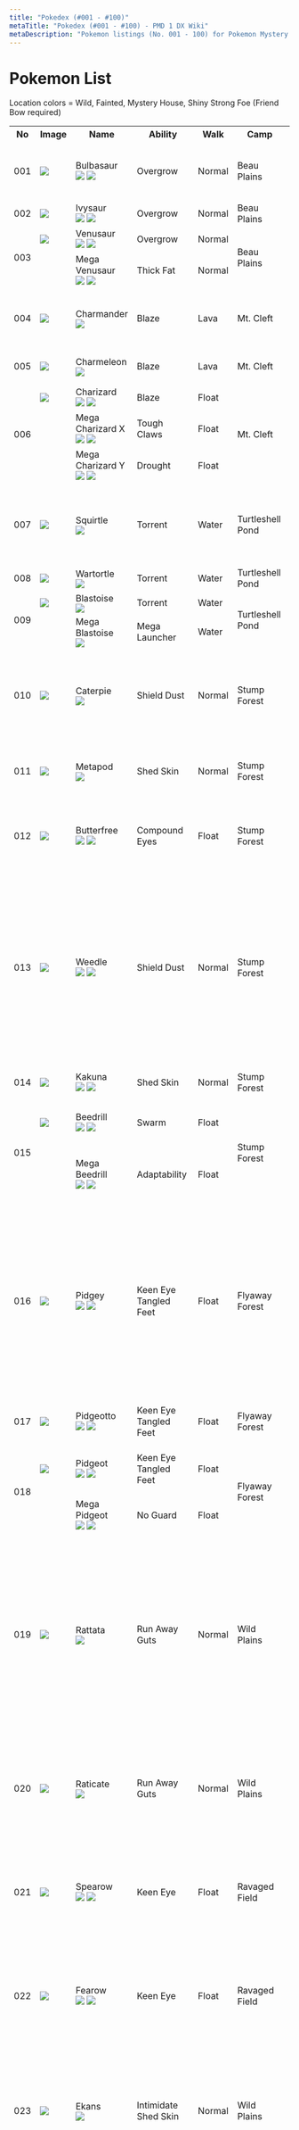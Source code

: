 ```yaml
---
title: "Pokedex (#001 - #100)"
metaTitle: "Pokedex (#001 - #100) - PMD 1 DX Wiki"
metaDescription: "Pokemon listings (No. 001 - 100) for Pokemon Mystery Dungeon: Rescue Team DX."
---
```


# Pokemon List

Location colors = Wild, <span class="redText">Fainted</span>, <span class="item">Mystery House</span>, <span class="orangeText">Shiny Strong Foe (Friend Bow required)</span>

<table class="pokemonTable">
  <tr>
    <th>No</th>
    <th>Image</th>
    <th>Name</th>
    <th>Ability</th>
    <th>Walk</th>
    <th>Camp</th>
    <th>Locations</th>
    <th>Notes</th>
  </tr>
  <tr>
    <td>001</td>
    <td><img src="../images/pokemon/001.png"/></td>
    <td>Bulbasaur<br/><img src="../images/type/grass.gif"/> <img src="../images/type/poison.gif"/></td>
    <td>Overgrow</td>
    <td>Normal</td>
    <td>Beau Plains</td>
    <td>Joyous Tower 1-5F<br/><span class="redText">Sky Tower</span><br/><span class="redText">Buried Relic</span><br/><span class="redText">Silver Trench</span></td>
    <td>Starter / Partner<br/>→ Ivysaur (16)</td>
  </tr>
  <tr>
    <td>002</td>
    <td><img src="../images/pokemon/002.png"/></td>
    <td>Ivysaur<br/><img src="../images/type/grass.gif"/> <img src="../images/type/poison.gif"/></td>
    <td>Overgrow</td>
    <td>Normal</td>
    <td>Beau Plains</td>
    <td>-</td>
    <td>→ Venusaur (32)</td>
  </tr>
  <tr>
    <td rowspan="2">003</td>
    <td><img src="../images/pokemon/003.png"/></td>
    <td>Venusaur<br/><img src="../images/type/grass.gif"/> <img src="../images/type/poison.gif"/></td>
    <td>Overgrow</td>
    <td>Normal</td>
    <td rowspan="2">Beau Plains</td>
    <td rowspan="2">-</td>
    <td rowspan="2">-</td>
  </tr>
  <tr>
    <td></td>
    <td>Mega Venusaur<br/><img src="../images/type/grass.gif"/> <img src="../images/type/poison.gif"/></td>
    <td>Thick Fat</td>
    <td>Normal</td>
  </tr>
  <tr>
    <td>004</td>
    <td><img src="../images/pokemon/004.png"/></td>
    <td>Charmander<br/><img src="../images/type/fire.gif"/></td>
    <td>Blaze</td>
    <td>Lava</td>
    <td>Mt. Cleft</td>
    <td>Fiery Field 5-9F<br/><span class="redText">Sky Tower</span><br/><span class="redText">Buried Relic</span><br/><span class="redText">Silver Trench</span></td>
    <td>Starter / Partner<br/>→ Charmeleon (16)</td>
  </tr>
  <tr>
    <td>005</td>
    <td><img src="../images/pokemon/005.png"/></td>
    <td>Charmeleon<br/><img src="../images/type/fire.gif"/></td>
    <td>Blaze</td>
    <td>Lava</td>
    <td>Mt. Cleft</td>
    <td>Fiery Field 20-29F</td>
    <td>→ Charmeleon (36)</td>
  </tr>
  <tr>
    <td rowspan="3">006</td>
    <td><img src="../images/pokemon/006.png"/></td>
    <td>Charizard<br/><img src="../images/type/fire.gif"/> <img src="../images/type/flying.gif"/></td>
    <td>Blaze</td>
    <td>Float</td>
    <td rowspan="3">Mt. Cleft</td>
    <td rowspan="3">Mt. Faraway 50-59F</td>
    <td>-</td>
  </tr>
  <tr>
    <td></td>
    <td>Mega Charizard X<br/><img src="../images/type/fire.gif"/> <img src="../images/type/dragon.gif"/></td>
    <td>Tough Claws</td>
    <td>Float</td>
    <td rowspan="2">Mega is random.</td>
  </tr>
  <tr>
    <td></td>
    <td>Mega Charizard Y<br/><img src="../images/type/fire.gif"/> <img src="../images/type/flying.gif"/></td>
    <td>Drought</td>
    <td>Float</td>
  </tr>
  <tr>
    <td>007</td>
    <td><img src="../images/pokemon/007.png"/></td>
    <td>Squirtle<br/><img src="../images/type/water.gif"/></td>
    <td>Torrent</td>
    <td>Water</td>
    <td>Turtleshell Pond</td>
    <td>Waterfall Pond 8-12F<br/>Murky Cave 8-12F<br/><span class="redText">Sky Tower</span><br/><span class="redText">Buried Relic</span><br/><span class="redText">Silver Trench</span></td>
    <td>Starter / Partner<br/>→ Wartortle (16)</td>
  </tr>
  <tr>
    <td>008</td>
    <td><img src="../images/pokemon/008.png"/></td>
    <td>Wartortle<br/><img src="../images/type/water.gif"/></td>
    <td>Torrent</td>
    <td>Water</td>
    <td>Turtleshell Pond</td>
    <td>Northwind Field 21-29F</td>
    <td>→ Blastoise (36)</td>
  </tr>
  <tr>
    <td rowspan="2">009</td>
    <td><img src="../images/pokemon/009.png"/></td>
    <td>Blastoise<br/><img src="../images/type/water.gif"/></td>
    <td>Torrent</td>
    <td>Water</td>
    <td rowspan="2">Turtleshell Pond</td>
    <td rowspan="2">Mt. Faraway 50-59F</td>
    <td rowspan="2">-</td>
  </tr>
  <tr>
    <td></td>
    <td>Mega Blastoise<br/><img src="../images/type/water.gif"/></td>
    <td>Mega Launcher</td>
    <td>Water</td>
  </tr>
  <tr>
    <td>010</td>
    <td><img src="../images/pokemon/010.png"/></td>
    <td>Caterpie<br/><img src="../images/type/bug.gif"/></td>
    <td>Shield Dust</td>
    <td>Normal</td>
    <td>Stump Forest</td>
    <td>Purity Forest 2-4F<br/><span class="redText">Waterfall Pond</span><br/><span class="redText">Wyvern Hill</span><br/><span class="redText">Howling Forest</span><br/><span class="redText">Buried Relic</span></td>
    <td>→ Metapod (7)</td>
  </tr>
  <tr>
    <td>011</td>
    <td><img src="../images/pokemon/011.png"/></td>
    <td>Metapod<br/><img src="../images/type/bug.gif"/></td>
    <td>Shed Skin</td>
    <td>Normal</td>
    <td>Stump Forest</td>
    <td>Joyous Tower 4-8F<br/><span class="redText">Northwind Field</span><br/><span class="redText">Murky Cave</span></td>
    <td>→ Butterfree (10)</td>
  </tr>
  <tr>
    <td>012</td>
    <td><img src="../images/pokemon/012.png"/></td>
    <td>Butterfree<br/><img src="../images/type/bug.gif"/> <img src="../images/type/flying.gif"/></td>
    <td>Compound Eyes</td>
    <td>Float</td>
    <td>Stump Forest</td>
    <td><span class="orangeText">★Howling Forest 6-15F</span><br/>Pitfall Valley 4-9F<br/><span class="redText">Remains Island</span></td>
    <td>-</td>
  </tr>
  <tr>
    <td>013</td>
    <td><img src="../images/pokemon/013.png"/></td>
    <td>Weedle<br/><img src="../images/type/bug.gif"/> <img src="../images/type/poison.gif"/></td>
    <td>Shield Dust</td>
    <td>Normal</td>
    <td>Stump Forest</td>
    <td>Oddity Cave 1-2F<br/>Silent Chasm 1-6F<br/>Remains Island 1-2F<br/>Joyous Tower 28-34F<br/>Purity Forest 9-12F<br/>Marvelous Sea 1-2F<br/>Fantasy Strait 1-2F<br/><span class="redText">Mt. Faraway</span><br/><span class="redText">Silver Trench</span></td>
    <td>→ Kakuna (7)</td>
  </tr>
  <tr>
    <td>014</td>
    <td><img src="../images/pokemon/014.png"/></td>
    <td>Kakuna<br/><img src="../images/type/bug.gif"/> <img src="../images/type/poison.gif"/></td>
    <td>Shed Skin</td>
    <td>Normal</td>
    <td>Stump Forest</td>
    <td>Joyous Tower 9-13F<br/><span class="redText">Far-Off Sea</span></td>
    <td>→ Beedrill (10)</td>
  </tr>
  <tr>
    <td rowspan="2">015</td>
    <td><img src="../images/pokemon/015.png"/></td>
    <td>Beedrill<br/><img src="../images/type/bug.gif"/> <img src="../images/type/poison.gif"/></td>
    <td>Swarm</td>
    <td>Float</td>
    <td rowspan="2">Stump Forest</td>
    <td rowspan="2">Silent Chasm 8-9F<br/>Joyous Tower 31-35F<br/>Purity Forest 31-35F<br/><span class="redText">Tiny Woods</span><br/><span class="item">Silver Trench</span></td>
    <td rowspan="2">-</td>
  </tr>
  <tr>
    <td></td>
    <td>Mega Beedrill<br/><img src="../images/type/bug.gif"/> <img src="../images/type/poison.gif"/></td>
    <td>Adaptability</td>
    <td>Float</td>
  </tr>
  <tr>
    <td>016</td>
    <td><img src="../images/pokemon/016.png"/></td>
    <td>Pidgey<br/><img src="../images/type/normal.gif"/> <img src="../images/type/flying.gif"/></td>
    <td>Keen Eye<br/>Tangled Feet</td>
    <td>Float</td>
    <td>Flyaway Forest</td>
    <td>Tiny Woods 1-3F<br/>Oddity Cave 1-2F<br/>Remains Island 1-2F<br/>Pitfall Valley 1-6F<br/>Purity Forest 1-3F<br/>Marvelous Sea 1-2F<br/>Fantasy Strait 1-2F<br/><span class="redText">Remains Island</span><br/><span class="redText">Silver Trench</span></td>
    <td>→ Pidgeotto (18)</td>
  </tr>
  <tr>
    <td>017</td>
    <td><img src="../images/pokemon/017.png"/></td>
    <td>Pidgeotto<br/><img src="../images/type/normal.gif"/> <img src="../images/type/flying.gif"/></td>
    <td>Keen Eye<br/>Tangled Feet</td>
    <td>Float</td>
    <td>Flyaway Forest</td>
    <td>Mt. Thunder 6-12F<br/><span class="redText">Far-Off Sea</span><br/><span class="redText">Murky Cave</span></td>
    <td>→ Pidgeot (36)</td>
  </tr>
  <tr>
    <td rowspan="2">018</td>
    <td><img src="../images/pokemon/018.png"/></td>
    <td>Pidgeot<br/><img src="../images/type/normal.gif"/> <img src="../images/type/flying.gif"/></td>
    <td>Keen Eye<br/>Tangled Feet</td>
    <td>Float</td>
    <td rowspan="2">Flyaway Forest</td>
    <td rowspan="2">Mt. Blaze 4-9F<br/>Northern Range 1-7F<br/>Joyous Tower 59-61F<br/><span class="item">Sky Tower</span></td>
    <td rowspan="2">-</td>
  </tr>
  <tr>
    <td></td>
    <td>Mega Pidgeot<br/><img src="../images/type/normal.gif"/> <img src="../images/type/flying.gif"/></td>
    <td>No Guard</td>
    <td>Float</td>
  </tr>
  <tr>
    <td>019</td>
    <td><img src="../images/pokemon/019.png"/></td>
    <td>Rattata<br/><img src="../images/type/normal.gif"/></td>
    <td>Run Away<br/>Guts</td>
    <td>Normal</td>
    <td>Wild Plains</td>
    <td>Thunderwave Cave 1-5F<br/>Oddity Cave 1-2F<br/>Remains Island 1-2F<br/>Buried Relic 4-6F<br/>Purity Forest 5-7F<br/>Wish Cave 5-7F<br/>Marvelous Sea 1-2F<br/>Fantasy Strait 1-2F<br/><span class="redText">Tiny Woods</span></td>
    <td>→ Raticate (20)</td>
  </tr>
  <tr>
    <td>020</td>
    <td><img src="../images/pokemon/020.png"/></td>
    <td>Raticate<br/><img src="../images/type/normal.gif"/></td>
    <td>Run Away<br/>Guts</td>
    <td>Normal</td>
    <td>Wild Plains</td>
    <td>Magma Cavern 1-3F<br/>Buried Relic 50-51 / 74-81F<br/>Pitfall Valley 4-9F<br/><span class="redText">Uproar Forest</span><br/><span class="redText">Pitfall Valley</span><br/><span class="redText">Fantasy Strait</span></td>
    <td>-</td>
  </tr>
  <tr>
    <td>021</td>
    <td><img src="../images/pokemon/021.png"/></td>
    <td>Spearow<br/><img src="../images/type/normal.gif"/> <img src="../images/type/flying.gif"/></td>
    <td>Keen Eye</td>
    <td>Float</td>
    <td>Ravaged Field</td>
    <td>Mt. Steel 2-8F<br/>Pitfall Valley 4-9F<br/>Purity Forest 9-10F<br/><span class="redText">Desert Region</span></td>
    <td>→ Fearow (20)</td>
  </tr>
  <tr>
    <td>022</td>
    <td><img src="../images/pokemon/022.png"/></td>
    <td>Fearow<br/><img src="../images/type/normal.gif"/> <img src="../images/type/flying.gif"/></td>
    <td>Keen Eye</td>
    <td>Float</td>
    <td>Ravaged Field</td>
    <td>Mt. Blaze 12-14F<br/>Northern Range 8-15F<br/>Joyous Tower 51-54F<br/>Purity Forest 51-54F<br/><span class="item">Sky Tower</span></td>
    <td>-</td>
  </tr>
  <tr>
    <td>023</td>
    <td><img src="../images/pokemon/023.png"/></td>
    <td>Ekans<br/><img src="../images/type/poison.gif"/></td>
    <td>Intimidate<br/>Shed Skin</td>
    <td>Normal</td>
    <td>Wild Plains</td>
    <td>Wish Cave 4-7 / 97-98F<br/><span class="redText">Darknight Relic</span><br/><span class="redText">Stormy Sea</span><br/><span class="redText">Fiery Field</span><br/><span class="redText">Western Cave</span><br/><span class="redText">Silver Trench</span></td>
    <td>→ Arbok (22)</td>
  </tr>
  <tr>
    <td>024</td>
    <td><img src="../images/pokemon/024.png"/></td>
    <td>Arbok<br/><img src="../images/type/poison.gif"/></td>
    <td>Intimidate<br/>Shed Skin</td>
    <td>Normal</td>
    <td>Wild Plains</td>
    <td>Magma Cavern 8-13F<br/>Buried Relic 50-51 / 82-88F<br/>Joyous Tower 61-64F<br/>Purity Forest 59-63F<br/>Wish Cave 60-64F<br/><span class="redText">Stormy Sea</span></td>
    <td>-</td>
  </tr>
  <tr>
    <td>025</td>
    <td><img src="../images/pokemon/025.png"/></td>
    <td>Pikachu<br/><img src="../images/type/electric.gif"/></td>
    <td>Static</td>
    <td>Normal</td>
    <td>Vibrant Forest</td>
    <td>Lightning Field 5-10F</td>
    <td class="evolution">Starter / Partner<br/>→ Raichu (<img src="../images/items/evolution_crystal.png"/> x 4)</td>
  </tr>
  <tr>
    <td>026</td>
    <td><img src="../images/pokemon/026.png"/></td>
    <td>Raichu<br/><img src="../images/type/electric.gif"/></td>
    <td>Static</td>
    <td>Normal</td>
    <td>Vibrant Forest</td>
    <td>Lightning Field 23-29F<br/><span class="item">Lightning Field</span></td>
    <td>-</td>
  </tr>
  <tr>
    <td>027</td>
    <td><img src="../images/pokemon/027.png"/></td>
    <td>Sandshrew<br/><img src="../images/type/ground.gif"/></td>
    <td>Sand Veil</td>
    <td>Normal</td>
    <td>Withering Desert</td>
    <td>Magma Cavern 1-6F<br/>Desert Region 1-6F<br/>Buried Relic 50-51 / 75-80F<br/>Joyous Tower 74-78F<br/><span class="redText">Tiny Woods</span></td>
    <td>→ Sandslash (22)</td>
  </tr>
  <tr>
    <td>028</td>
    <td><img src="../images/pokemon/028.png"/></td>
    <td>Sandslash<br/><img src="../images/type/ground.gif"/></td>
    <td>Sand Veil</td>
    <td>Normal</td>
    <td>Withering Desert</td>
    <td>Magma Cavern 20-23F<br/>Desert Region 15-19F<br/>Joyous Tower 79-87F<br/><span class="redText">Mt. Faraway</span></td>
    <td>-</td>
  </tr>
  <tr>
    <td>029</td>
    <td><img src="../images/pokemon/029.png"/></td>
    <td>Nidoran♀<br/><img src="../images/type/poison.gif"/></td>
    <td>Poison Point<br/>Rivalry</td>
    <td>Normal</td>
    <td>Safari</td>
    <td>Thunderwave Cave 1-5F<br/>Oddity Cave 1-2F<br/>Remains Island 1-2F<br/>Purity Forest 6-8F<br/>Marvelous Sea 1-2F<br/>Fantasy Strait 1-2F<br/><span class="redText">Grand Sea</span></td>
    <td>→ Nidorina (16)</td>
  </tr>
  <tr>
    <td>030</td>
    <td><img src="../images/pokemon/030.png"/></td>
    <td>Nidorina<br/><img src="../images/type/poison.gif"/></td>
    <td>Poison Point<br/>Rivalry</td>
    <td>Normal</td>
    <td>Safari</td>
    <td>Lapis Cave 1-8F<br/>Purity Forest 47-50F<br/>Wish Cave 47-50F<br/><span class="redText">Great Canyon</span></td>
    <td class="evolution">→ Nidoqueen (<img src="../images/items/evolution_crystal.png"/> x 4)</td>
  </tr>
  <tr>
    <td>031</td>
    <td><img src="../images/pokemon/031.png"/></td>
    <td>Nidoqueen<br/><img src="../images/type/poison.gif"/> <img src="../images/type/ground.gif"/></td>
    <td>Poison Point<br/>Rivalry</td>
    <td>Normal</td>
    <td>Safari</td>
    <td>Magma Cavern 2-5F<br/>Desert Region 7-14F<br/>Purity Forest 74-76F<br/>Wish Cave 74-76F<br/><span class="item">Silver Trench</span></td>
    <td>-</td>
  </tr>
  <tr>
    <td>032</td>
    <td><img src="../images/pokemon/032.png"/></td>
    <td>Nidoran♂<br/><img src="../images/type/poison.gif"/></td>
    <td>Poison Point<br/>Rivalry</td>
    <td>Normal</td>
    <td>Safari</td>
    <td>Oddity Cave 1-2F<br/>Mt. Thunder 1-5F<br/>Remains Island 1-2F<br/>Purity Forest 31-35F<br/>Wish Cave 33-37F<br/>Marvelous Sea 1-2F<br/>Fantasy Strait 1-2F<br/><span class="redText">Waterfall Pond</span></td>
    <td>→ Nidorino (16)</td>
  </tr>
  <tr>
    <td>033</td>
    <td><img src="../images/pokemon/033.png"/></td>
    <td>Nidorino<br/><img src="../images/type/poison.gif"/></td>
    <td>Poison Point<br/>Rivalry</td>
    <td>Normal</td>
    <td>Safari</td>
    <td>Lapis Cave 4-8F<br/>Purity Forest 47-50F<br/>Wish Cave 47-50F<br/><span class="redText">Great Canyon</span></td>
    <td class="evolution">→ Nidoking (<img src="../images/items/evolution_crystal.png"/> x 4)</td>
  </tr>
  <tr>
    <td>034</td>
    <td><img src="../images/pokemon/034.png"/></td>
    <td>Nidoking<br/><img src="../images/type/poison.gif"/> <img src="../images/type/ground.gif"/></td>
    <td>Poison Point<br/>Rivalry</td>
    <td>Normal</td>
    <td>Safari</td>
    <td>Magma Cavern 2-5F<br/>Southern Cave 9-19F<br/>Purity Forest 77-79F<br/>Wish Cave 77-79F<br/><span class="item">Silver Trench</span></td>
    <td>-</td>
  </tr>
  <tr>
    <td>035</td>
    <td><img src="../images/pokemon/035.png"/></td>
    <td>Clefairy<br/><img src="../images/type/fairy.gif"/></td>
    <td>Cute Charm<br/>Magic Guard</td>
    <td>Normal</td>
    <td>Mt. Moonview</td>
    <td>Oddity Cave 1-2F<br/>Remains Island 1-2F<br/>Joyous Tower 9-14F<br/>Purity Forest 5-7F<br/>Marvelous Sea 1-2F<br/>Fantasy Strait 1-2F<br/><span class="redText">Stormy Sea</span></td>
    <td class="evolution">→ Clefable (<img src="../images/items/evolution_crystal.png"/> x 4)</td>
  </tr>
  <tr>
    <td>036</td>
    <td><img src="../images/pokemon/036.png"/></td>
    <td>Clefable<br/><img src="../images/type/fairy.gif"/></td>
    <td>Cute Charm<br/>Magic Guard</td>
    <td>Normal</td>
    <td>Mt. Moonview</td>
    <td>Joyous Tower 22-29F<br/><span class="item">Stormy Sea</span><br/><span class="item">Buried Relic</span><br/><span class="item">Solar Cave</span><br/><span class="item">Western Cave</span></td>
    <td>-</td>
  </tr>
  <tr>
    <td>037</td>
    <td><img src="../images/pokemon/037.png"/></td>
    <td>Vulpix<br/><img src="../images/type/fire.gif"/></td>
    <td>Flash Fire</td>
    <td>Lava</td>
    <td>Darkness Ridge</td>
    <td>Fiery Field 1-5F<br/><span class="redText">Stormy Sea</span><br/><span class="redText">Fiery Field</span><br/><span class="redText">Mt. Faraway</span><br/><span class="redText">Pitfall Valley</span></td>
    <td class="evolution">→ Ninetales (<img src="../images/items/evolution_crystal.png"/> x 2)</td>
  </tr>
  <tr>
    <td>038</td>
    <td><img src="../images/pokemon/038.png"/></td>
    <td>Ninetales<br/><img src="../images/type/fire.gif"/></td>
    <td>Flash Fire</td>
    <td>Lava</td>
    <td>Darkness Ridge</td>
    <td>Mt. Faraway 40-49F<br/><span class="orangeText">★Northern Range 5-24F</span><br/><span class="item">Stormy Sea</span><br/><span class="item">Buried Relic</span><br/><span class="item">Solar Cave</span><br/><span class="item">Fiery Field</span></td>
    <td>-</td>
  </tr>
  <tr>
    <td>039</td>
    <td><img src="../images/pokemon/039.png"/></td>
    <td>Jigglypuff<br/><img src="../images/type/normal.gif"/> <img src="../images/type/fairy.gif"/></td>
    <td>Cute Charm<br/>Competitive</td>
    <td>Normal</td>
    <td>Sky-Blue Plains</td>
    <td>Joyous Tower 1-3F<br/>Purity Forest 2-4F<br/>Wish Cave 1-4F<br/><span class="redText">Remains Island</span></td>
    <td class="evolution">→ Wigglytuff (<img src="../images/items/evolution_crystal.png"/> x 4)</td>
  </tr>
  <tr>
    <td>040</td>
    <td><img src="../images/pokemon/040.png"/></td>
    <td>Wigglytuff<br/><img src="../images/type/normal.gif"/> <img src="../images/type/fairy.gif"/></td>
    <td>Cute Charm<br/>Competitive</td>
    <td>Normal</td>
    <td>Sky-Blue Plains</td>
    <td>Joyous Tower 50-56F<br/><span class="item">Stormy Sea</span><br/><span class="item">Buried Relic</span><br/><span class="item">Solar Cave</span><br/><span class="item">Western Cave</span></td>
    <td>-</td>
  </tr>
  <tr>
    <td>041</td>
    <td><img src="../images/pokemon/041.png"/></td>
    <td>Zubat<br/><img src="../images/type/poison.gif"/> <img src="../images/type/flying.gif"/></td>
    <td>Inner Focus</td>
    <td>Float</td>
    <td>Echo Cave</td>
    <td>Oddity Cave 1-2F<br/>Lapis Cave 1-3F<br/>Remains Island 1-2F<br/>Buried Relic 46-50F<br/>Marvelous Sea 1-2F<br/>Fantasy Strait 1-2F<br/><span class="redText">Mt. Thunder</span><br/><span class="redText">Rock Path</span><br/><span class="redText">Mt. Faraway</span></td>
    <td>→ Golbat (22)</td>
  </tr>
  <tr>
    <td>042</td>
    <td><img src="../images/pokemon/042.png"/></td>
    <td>Golbat<br/><img src="../images/type/poison.gif"/> <img src="../images/type/flying.gif"/></td>
    <td>Inner Focus</td>
    <td>Float</td>
    <td>Echo Cave</td>
    <td>Lapis Cave 9-14F<br/>Buried Relic 50-51 / 70-76F<br/>Purity Forest 47-50F<br/>Wish Cave 46-50F<br/><span class="redText">Far-Off Sea</span></td>
    <td class="evolution">→ Crobat (<img src="../images/items/evolution_crystal.png"/> x 4)</td>
  </tr>
  <tr>
    <td>043</td>
    <td><img src="../images/pokemon/043.png"/></td>
    <td>Oddish<br/><img src="../images/type/grass.gif"/> <img src="../images/type/poison.gif"/></td>
    <td>Chlorophyll</td>
    <td>Normal</td>
    <td>Jungle</td>
    <td>Oddity Cave 3-4F<br/>Sinister Woods 1-4F<br/>Remains Island 3-4F<br/>Wyvern Hill 13-20F<br/>Purity Forest 18-25F<br/>Marvelous Sea 3-4F<br/>Fantasy Strait 3-4F<br/><span class="redText">Southern Cavern</span></td>
    <td>→ Gloom (21)</td>
  </tr>
  <tr>
    <td>044</td>
    <td><img src="../images/pokemon/044.png"/></td>
    <td>Gloom<br/><img src="../images/type/grass.gif"/> <img src="../images/type/poison.gif"/></td>
    <td>Chlorophyll</td>
    <td>Normal</td>
    <td>Jungle</td>
    <td>Silent Chasm 1-9F<br/>Purity Forest 35-48F<br/><span class="item">Darknight Relic</span><br/><span class="item">Pitfall Valley</span></td>
    <td class="evolution">→ Vileplume (<img src="../images/items/evolution_crystal.png"/> x 4)<br/>→ Bellossom (<img src="../images/items/evolution_crystal.png"/> x 4)</td>
  </tr>
  <tr>
    <td>045</td>
    <td><img src="../images/pokemon/045.png"/></td>
    <td>Vileplume<br/><img src="../images/type/grass.gif"/> <img src="../images/type/poison.gif"/></td>
    <td>Chlorophyll</td>
    <td>Normal</td>
    <td>Jungle</td>
    <td>Great Canyon 1-3F<br/>Purity Forest 65-79F<br/><span class="redText">Wyvern Hill</span><br/><span class="redText">Buried Relic</span><br/><span class="redText">Northern Range</span><br/><span class="redText">Murky Cave</span></td>
    <td>-</td>
  </tr>
  <tr>
    <td>046</td>
    <td><img src="../images/pokemon/046.png"/></td>
    <td>Paras<br/><img src="../images/type/bug.gif"/> <img src="../images/type/grass.gif"/></td>
    <td>Effect Spore<br/>Dry Skin</td>
    <td>Normal</td>
    <td>Mushroom Forest</td>
    <td>Oddity Cave 3-4F<br/>Silent Chasm 6-9F<br/>Remains Island 3-4F<br/>Marvelous Sea 3-4F<br/>Fantasy Strait 3-4F<br/><span class="redText">Sinister Woods</span><br/><span class="item">Darknight Relic</span><br/><span class="item">Pitfall Valley</span></td>
    <td>→ Parasect (24)</td>
  </tr>
  <tr>
    <td>047</td>
    <td><img src="../images/pokemon/047.png"/></td>
    <td>Parasect<br/><img src="../images/type/bug.gif"/> <img src="../images/type/grass.gif"/></td>
    <td>Effect Spore<br/>Dry Skin</td>
    <td>Normal</td>
    <td>Mushroom Forest</td>
    <td>Purity Forest 80-99F<br/><span class="redText">Waterfall Pond</span><br/><span class="redText">Grand Sea</span><br/><span class="redText">Far-Off Sea</span><br/><span class="item">Waterfall Pond</span></td>
    <td>-</td>
  </tr>
  <tr>
    <td>048</td>
    <td><img src="../images/pokemon/048.png"/></td>
    <td>Venonat<br/><img src="../images/type/bug.gif"/> <img src="../images/type/poison.gif"/></td>
    <td>Compound Eyes<br/>Tinted Lens</td>
    <td>Normal</td>
    <td>Secretive Forest</td>
    <td>Uproar Forest 1-3F<br/><span class="redText">Mt. Freeze</span><br/><span class="redText">Mt. Faraway</span><br/><span class="redText">Silver Trench</span></td>
    <td>→ Venomoth (31)</td>
  </tr>
  <tr>
    <td>049</td>
    <td><img src="../images/pokemon/049.png"/></td>
    <td>Venomoth<br/><img src="../images/type/bug.gif"/> <img src="../images/type/poison.gif"/></td>
    <td>Compound Eyes<br/>Tinted Lens</td>
    <td>Float</td>
    <td>Secretive Forest</td>
    <td>Sky Tower 21-27F<br/>Purity Forest 86-98F<br/><span class="redText">Wyvern Hill</span><br/><span class="redText">Far-Off Sea</span><br/><span class="redText">Buried Relic</span></td>
    <td>-</td>
  </tr>
  <tr>
    <td>050</td>
    <td><img src="../images/pokemon/050.png"/></td>
    <td>Diglett<br/><img src="../images/type/ground.gif"/></td>
    <td>Sand Veil<br/>Arena Trap</td>
    <td>Normal</td>
    <td>Boulder Cave</td>
    <td>Southern Cavern 1-7F<br/>Joyous Tower 4-6F<br/><span class="redText">Desert Region</span></td>
    <td>→ Dugtrio (26)</td>
  </tr>
  <tr>
    <td>051</td>
    <td><img src="../images/pokemon/051.png"/></td>
    <td>Dugtrio<br/><img src="../images/type/ground.gif"/></td>
    <td>Sand Veil<br/>Arena Trap</td>
    <td>Normal</td>
    <td>Boulder Cave</td>
    <td>Southern Cavern 20-31F<br/>Joyous Tower 23-28F<br/>Purity Forest 23-25F<br/>Wish Cave 23-28F<br/><span class="redText">Mt. Faraway</span></td>
    <td>-</td>
  </tr>
  <tr>
    <td>052</td>
    <td><img src="../images/pokemon/052.png"/></td>
    <td>Meowth<br/><img src="../images/type/normal.gif"/></td>
    <td>Pickup<br/>Technician</td>
    <td>Normal</td>
    <td>Vibrant Forest</td>
    <td>Wish Cave 20-22 / 97-98F<br/><span class="redText">Desert Region</span><br/><span class="redText">Buried Relic</span><br/><span class="redText">Silver Trench</span></td>
    <td>Starter / Partner<br/>→ Persian (28)</td>
  </tr>
  <tr>
    <td>053</td>
    <td><img src="../images/pokemon/053.png"/></td>
    <td>Persian<br/><img src="../images/type/normal.gif"/></td>
    <td>Limber<br/>Technician</td>
    <td>Normal</td>
    <td>Vibrant Forest</td>
    <td>Joyous Tower 76-79 / 97-98F<br/><span class="redText">Sky Tower</span></td>
    <td>-</td>
  </tr>
  <tr>
    <td>054</td>
    <td><img src="../images/pokemon/054.png"/></td>
    <td>Psyduck<br/><img src="../images/type/water.gif"/></td>
    <td>Damp<br/>Cloud Nine</td>
    <td>Water</td>
    <td>Turtleshell Pond</td>
    <td>Joyous Tower 6-11F<br/><span class="redText">Grand Sea</span><br/><span class="redText">Buried Relic</span><br/><span class="redText">Silver Trench</span></td>
    <td>Starter / Partner<br/>→ Golduck (33)</td>
  </tr>
  <tr>
    <td>055</td>
    <td><img src="../images/pokemon/055.png"/></td>
    <td>Golduck<br/><img src="../images/type/water.gif"/></td>
    <td>Damp<br/>Cloud Nine</td>
    <td>Water</td>
    <td>Turtleshell Pond</td>
    <td>Northwind Field 6-13F</td>
    <td>-</td>
  </tr>
  <tr>
    <td>056</td>
    <td><img src="../images/pokemon/056.png"/></td>
    <td>Mankey<br/><img src="../images/type/fighting.gif"/></td>
    <td>Vital Spirit<br/>Anger Point</td>
    <td>Normal</td>
    <td>Vibrant Forest</td>
    <td>Uproar Forest 3F<br/><span class="redText">Howling Forest</span><br/><span class="redText">Pitfall Valley</span><br/><span class="redText">Silver Trench</span></td>
    <td>→ Primeape (28)</td>
  </tr>
  <tr>
    <td>057</td>
    <td><img src="../images/pokemon/057.png"/></td>
    <td>Primeape<br/><img src="../images/type/fighting.gif"/></td>
    <td>Vital Spirit<br/>Anger Point</td>
    <td>Normal</td>
    <td>Vibrant Forest</td>
    <td><span class="redText">Southern Cavern</span><br/><span class="redText">Grand Sea</span><br/><span class="redText">Mt. Faraway</span></td>
    <td>-</td>
  </tr>
  <tr>
    <td>058</td>
    <td><img src="../images/pokemon/058.png"/></td>
    <td>Growlithe<br/><img src="../images/type/fire.gif"/></td>
    <td>Intimidate<br/>Flash Fire</td>
    <td>Lava</td>
    <td>Scorched Plains</td>
    <td>Mt. Thunder 6-12F<br/>Buried Relic 41-47F<br/>Mt. Faraway 1-9F<br/>Purity Forest 25-26F<br/><span class="redText">Sinister Woods</span><br/><span class="item">Howling Forest</span></td>
    <td class="evolution">→ Arcanine (<img src="../images/items/evolution_crystal.png"/> x 2)</td>
  </tr>
  <tr>
    <td>059</td>
    <td><img src="../images/pokemon/059.png"/></td>
    <td>Arcanine<br/><img src="../images/type/fire.gif"/></td>
    <td>Intimidate<br/>Flash Fire</td>
    <td>Lava</td>
    <td>Scorched Plains</td>
    <td>Mt. Blaze 12-14F<br/>Mt. Faraway 10-20F<br/>Purity Forest 50-55F<br/><span class="item">Stormy Sea</span><br/><span class="item">Buried Relic</span><br/><span class="item">Solar Cave</span><br/><span class="item">Fiery Field</span></td>
    <td>-</td>
  </tr>
  <tr>
    <td>060</td>
    <td><img src="../images/pokemon/060.png"/></td>
    <td>Poliwag<br/><img src="../images/type/water.gif"/></td>
    <td>Water Absorb<br/>Damp</td>
    <td>Water</td>
    <td>Tadpole Pond</td>
    <td>Oddity Cave 3-4F<br/>Silent Chasm 4-7F<br/>Waterfall Pond 1-5F<br/>Remains Island 3-4F<br/>Northwind Field 1-5F<br/>Purity Forest 23-27F<br/>Murky Cave 1-5F<br/>Marvelous Sea 3-4F<br/>Fantasy Strait 3-4F</td>
    <td>→ Poliwhirl (25)</td>
  </tr>
  <tr>
    <td>061</td>
    <td><img src="../images/pokemon/061.png"/></td>
    <td>Poliwhirl<br/><img src="../images/type/water.gif"/></td>
    <td>Water Absorb<br/>Damp</td>
    <td>Water</td>
    <td>Tadpole Pond</td>
    <td>Waterfall Pond 9-13F<br/>Northwind Field 14-19F<br/>Murky Cave 9-13F<br/><span class="redText">Southern Cave</span></td>
    <td class="evolution">→ Poliwrath (<img src="../images/items/evolution_crystal.png"/> x 4)<br/>→ Politoed (<img src="../images/items/evolution_crystal.png"/> x 4)</td>
  </tr>
  <tr>
    <td>062</td>
    <td><img src="../images/pokemon/062.png"/></td>
    <td>Poliwrath<br/><img src="../images/type/water.gif"/> <img src="../images/type/fighting.gif"/></td>
    <td>Water Absorb<br/>Damp</td>
    <td>Water</td>
    <td>Tadpole Pond</td>
    <td>Waterfall Pond 16-18F<br/>Northwind Field 23-28F<br/>Murky Cave 17-19F<br/><span class="item">Mt. Faraway</span></td>
    <td>-</td>
  </tr>
  <tr>
    <td>063</td>
    <td><img src="../images/pokemon/063.png"/></td>
    <td>Abra<br/><img src="../images/type/psychic.gif"/></td>
    <td>Synchronize<br/>Inner Focus</td>
    <td>Float</td>
    <td>Decrepit Lab</td>
    <td>Buried Relic 10 / 20 / 30F<br/>Solar Cave 1-8F<br/>Western Cave 1-8F<br/>Wish Cave 17-20F<br/><span class="item">Marvelous Sea</span></td>
    <td>Drops Max Ether<br/>→ Kadabra (16)</td>
  </tr>
  <tr>
    <td>064</td>
    <td><img src="../images/pokemon/064.png"/></td>
    <td>Kadabra<br/><img src="../images/type/psychic.gif"/></td>
    <td>Synchronize<br/>Inner Focus</td>
    <td>Normal</td>
    <td>Decrepit Lab</td>
    <td>Buried Relic 50-59F<br/>Solar Cave 13-19F<br/>Western Cave 13-19F<br/>Wish Cave 38-42F<br/><span class="item">Uproar Forest</span><br/><span class="item">Remains Island</span><br/><span class="item">Desert Region</span><br/><span class="item">Southern Cavern</span><br/><span class="item">Wyvern Hill</span><br/><span class="item">Marvelous Sea</span></td>
    <td class="evolution">→ Alakazam (<img src="../images/items/evolution_crystal.png"/> x 4)</td>
  </tr>
  <tr>
    <td rowspan="2">065</td>
    <td><img src="../images/pokemon/065.png"/></td>
    <td>Alakazam<br/><img src="../images/type/psychic.gif"/></td>
    <td>Synchronize<br/>Inner Focus</td>
    <td>Normal</td>
    <td rowspan="2">Decrepit Lab</td>
    <td rowspan="2">Mt. Faraway 30-39F<br/><span class="item">Silver Trench</span></td>
    <td rowspan="2">-</td>
  </tr>
  <tr>
    <td></td>
    <td>Mega Alakazam<br/><img src="../images/type/psychic.gif"/></td>
    <td>Trace</td>
    <td>Normal</td>
  </tr>
  <tr>
    <td>066</td>
    <td><img src="../images/pokemon/066.png"/></td>
    <td>Machop<br/><img src="../images/type/fighting.gif"/></td>
    <td>Guts<br/>No Guard</td>
    <td>Normal</td>
    <td>Mt. Discipline</td>
    <td>Buried Relic 4-8F<br/>Wish Cave 17-22F<br/><span class="redText">Southern Cavern</span><br/><span class="redText">Buried Relic</span><br/><span class="redText">Silver Trench</span></td>
    <td>Starter / Partner<br/>→ Machoke (28)</td>
  </tr>
  <tr>
    <td>067</td>
    <td><img src="../images/pokemon/067.png"/></td>
    <td>Machoke<br/><img src="../images/type/fighting.gif"/></td>
    <td>Guts<br/>No Guard</td>
    <td>Normal</td>
    <td>Mt. Discipline</td>
    <td>Buried Relic 40-49F<br/>Fiery Field 8-16F</td>
    <td class="evolution">→ Machamp (<img src="../images/items/evolution_crystal.png"/> x 4)</td>
  </tr>
  <tr>
    <td>068</td>
    <td><img src="../images/pokemon/068.png"/></td>
    <td>Machamp<br/><img src="../images/type/fighting.gif"/></td>
    <td>Guts<br/>No Guard</td>
    <td>Normal</td>
    <td>Mt. Discipline</td>
    <td>Buried Relic 50-51 / 80-87F<br/>Mt. Faraway 1-9F<br/><span class="item">Mt. Faraway</span></td>
    <td>-</td>
  </tr>
  <tr>
    <td>069</td>
    <td><img src="../images/pokemon/069.png"/></td>
    <td>Bellsprout<br/><img src="../images/type/grass.gif"/> <img src="../images/type/poison.gif"/></td>
    <td>Chlorophyll</td>
    <td>Normal</td>
    <td>Jungle</td>
    <td>Purity Forest 1-3F<br/><span class="redText">Far-Off Sea</span><br/><span class="redText">Stormy Sea</span><br/><span class="redText">Buried Relic</span><br/><span class="redText">Northwind Field</span><br/><span class="redText">Silver Trench</span></td>
    <td>→ Weepinbell (21)</td>
  </tr>
  <tr>
    <td>070</td>
    <td><img src="../images/pokemon/070.png"/></td>
    <td>Weepinbell<br/><img src="../images/type/grass.gif"/> <img src="../images/type/poison.gif"/></td>
    <td>Chlorophyll</td>
    <td>Normal</td>
    <td>Jungle</td>
    <td>Purity Forest 26-31F<br/><span class="redText">Grand Sea</span><br/><span class="redText">Buried Relic</span></td>
    <td class="evolution">→ Victreebel (<img src="../images/items/evolution_crystal.png"/> x 4)</td>
  </tr>
  <tr>
    <td>071</td>
    <td><img src="../images/pokemon/071.png"/></td>
    <td>Victreebel<br/><img src="../images/type/grass.gif"/> <img src="../images/type/poison.gif"/></td>
    <td>Chlorophyll</td>
    <td>Normal</td>
    <td>Jungle</td>
    <td>Joyous Tower 51-55F<br/><span class="redText">Fantasy Strait</span></td>
    <td>-</td>
  </tr>
  <tr>
    <td>072</td>
    <td><img src="../images/pokemon/072.png"/></td>
    <td>Tentacool<br/><img src="../images/type/water.gif"/> <img src="../images/type/poison.gif"/></td>
    <td>Clear Body<br/>Liquid Ooze</td>
    <td>Water</td>
    <td>Bountiful Sea</td>
    <td>Grand Sea 1-9F<br/>Stormy Sea 1-9F<br/>Silver Trench 1-9F<br/><span class="redText">Silver Trench</span></td>
    <td>→ Tentacruel (30)</td>
  </tr>
  <tr>
    <td>073</td>
    <td><img src="../images/pokemon/073.png"/></td>
    <td>Tentacruel<br/><img src="../images/type/water.gif"/> <img src="../images/type/poison.gif"/></td>
    <td>Clear Body<br/>Liquid Ooze</td>
    <td>Water</td>
    <td>Bountiful Sea</td>
    <td>Grand Sea 21-29F<br/>Stormy Sea 35-39F<br/>Silver Trench 35-44F<br/><span class="item">Grand Sea</span><br/><span class="item">Far-Off Sea</span><br/><span class="item">Fantasy Strait</span></td>
    <td>-</td>
  </tr>
  <tr>
    <td>074</td>
    <td><img src="../images/pokemon/074.png"/></td>
    <td>Geodude<br/><img src="../images/type/rock.gif"/> <img src="../images/type/ground.gif"/></td>
    <td>Rock Head<br/>Sturdy</td>
    <td>Normal</td>
    <td>Mt. Green</td>
    <td>Mt. Steel 4-8F<br/>Southern Cavern 1-6F<br/>Buried Relic 4-10F<br/>Purity Forest 12-14F<br/>Wish Cave 12-14F<br/><span class="redText">Howling Forest</span></td>
    <td>→ Graveler (25)</td>
  </tr>
  <tr>
    <td>075</td>
    <td><img src="../images/pokemon/075.png"/></td>
    <td>Graveler<br/><img src="../images/type/rock.gif"/> <img src="../images/type/ground.gif"/></td>
    <td>Rock Head<br/>Sturdy</td>
    <td>Normal</td>
    <td>Mt. Green</td>
    <td>Magma Cavern 3-8F<br/>Remains Island 3-4F<br/>Southern Cavern 25-36F<br/>Buried Relic 50-51 / 74-79F<br/>Joyous Tower 72-75F<br/>Wish Cave 72-75F<br/>Marvelous Sea 3-4F<br/>Fantasy Strait 3-4F<br/><span class="item">Magma Cavern</span><br/><span class="item">Northern Range</span></td>
    <td class="evolution">→ Golem (<img src="../images/items/evolution_crystal.png"/> x 4)</td>
  </tr>
  <tr>
    <td>076</td>
    <td><img src="../images/pokemon/076.png"/></td>
    <td>Golem<br/><img src="../images/type/rock.gif"/> <img src="../images/type/ground.gif"/></td>
    <td>Rock Head<br/>Sturdy</td>
    <td>Normal</td>
    <td>Mt. Green</td>
    <td>Magma Cavern 20-25F<br/>Southern Cavern 40-49F<br/>Buried Relic 50-51 / 91-98F<br/>Mt. Faraway 10-20F<br/>Joyous Tower 76-79F<br/>Purity Forest 76-79F<br/>Wish Cave 76-79F<br/><span class="redText">Remains Island</span><br/><span class="redText">Far-Off Sea</span></td>
    <td>-</td>
  </tr>
  <tr>
    <td>077</td>
    <td><img src="../images/pokemon/077.png"/></td>
    <td>Ponyta<br/><img src="../images/type/fire.gif"/></td>
    <td>Run Away<br/>Flash Fire</td>
    <td>Lava</td>
    <td>Scorched Plains</td>
    <td>Oddity Cave 3-4F<br/>Remains Island 3-4F<br/>Joyous Tower 83-85F<br/>Purity Forest 81-85F<br/>Marvelous Sea 3-4F<br/>Fantasy Strait 3-4F<br/><span class="redText">Mt. Freeze</span><br/><span class="redText">Solar Cave</span><br/><span class="redText">Fiery Field</span><br/><span class="redText">Mt. Faraway</span><br/><span class="redText">Pitfall Valley</span></td>
    <td>→ Rapidash (40)</td>
  </tr>
  <tr>
    <td>078</td>
    <td><img src="../images/pokemon/078.png"/></td>
    <td>Rapidash<br/><img src="../images/type/fire.gif"/></td>
    <td>Run Away<br/>Flash Fire</td>
    <td>Lava</td>
    <td>Scorched Plains</td>
    <td><span class="orangeText">★Mt. Steel 6-8F</span><br/>Mt. Blaze 12-14F<br/>Fiery Field 14-21F<br/>Joyous Tower 57-59F<br/>Purity Forest 57-59F<br/><span class="item">Fiery Field</span></td>
    <td>-</td>
  </tr>
  <tr>
    <td>079</td>
    <td><img src="../images/pokemon/079.png"/></td>
    <td>Slowpoke<br/><img src="../images/type/water.gif"/> <img src="../images/type/psychic.gif"/></td>
    <td>Oblivious<br/>Own Tempo</td>
    <td>Water</td>
    <td>Bountiful Sea</td>
    <td>Grand Sea 6-9F<br/>Far-Off Sea 6-14F<br/>Stormy Sea 6-14F<br/>Silver Trench 6-14F<br/><span class="redText">Thunderwave Cave</span><br/><span class="redText">Marvelous Sea</span></td>
    <td class="evolution">→ Slowbro (37)<br/>→ Slowking (<img src="../images/items/evolution_crystal.png"/> x 2)</td>
  </tr>
  <tr>
    <td rowspan="2">080</td>
    <td><img src="../images/pokemon/080.png"/></td>
    <td>Slowbro<br/><img src="../images/type/water.gif"/> <img src="../images/type/psychic.gif"/></td>
    <td>Oblivious<br/>Own Tempo</td>
    <td>Water</td>
    <td rowspan="2">Bountiful Sea</td>
    <td rowspan="2">Grand Sea 25-29F<br/>Far-Off Sea 30-36F<br/>Silver Trench 30-36F<br/><span class="redText">Northern Range</span><br/><span class="redText">Fantasy Strait</span></td>
    <td rowspan="2">-</td>
  </tr>
  <tr>
    <td></td>
    <td>Mega Slowbro<br/><img src="../images/type/water.gif"/> <img src="../images/type/psychic.gif"/></td>
    <td>Shell Armor</td>
    <td>Water</td>
  </tr>
  <tr>
    <td>081</td>
    <td><img src="../images/pokemon/081.png"/></td>
    <td>Megnemite<br/><img src="../images/type/electric.gif"/> <img src="../images/type/steel.gif"/></td>
    <td>Magnet Pull<br/>Sturdy</td>
    <td>Float</td>
    <td>Power Plant</td>
    <td>Lightning Field 1-7F<br/>Wish Cave 1-3F<br/><span class="redText">Southern Cavern</span><br/><span class="redText">Far-Off Sea</span></td>
    <td>Joins during story<br/>→ Magneton (30)</td>
  </tr>
  <tr>
    <td>082</td>
    <td><img src="../images/pokemon/082.png"/></td>
    <td>Magneton<br/><img src="../images/type/electric.gif"/> <img src="../images/type/steel.gif"/></td>
    <td>Magnet Pull<br/>Sturdy</td>
    <td>Float</td>
    <td>Power Plant</td>
    <td>Lightning Field 20-28F<br/><span class="redText">Southern Cavern</span><br/><span class="redText">Lightning Field</span><br/><span class="redText">Northwind Field</span></td>
    <td class="evolution">→ Magnezone (<img src="../images/items/evolution_crystal.png"/> x 4)</td>
  </tr>
  <tr>
    <td>083</td>
    <td><img src="../images/pokemon/083.png"/></td>
    <td>Farfetch'd<br/><img src="../images/type/normal.gif"/> <img src="../images/type/flying.gif"/></td>
    <td>Keen Eye<br/>Inner Focus</td>
    <td>Normal</td>
    <td>Wild Plains</td>
    <td>Silent Chasm 3-5F<br/>Pitfall Valley 1-6F<br/>Joyous Tower 23-27F<br/>Purity Forest 23-28F<br/><span class="redText">Sinister Woods</span><br/><span class="item">Sky Tower</span></td>
    <td>-</td>
  </tr>
  <tr>
    <td>084</td>
    <td><img src="../images/pokemon/084.png"/></td>
    <td>Doduo<br/><img src="../images/type/normal.gif"/> <img src="../images/type/flying.gif"/></td>
    <td>Run Away<br/>Early Bird</td>
    <td>Normal</td>
    <td>Safari</td>
    <td>Oddity Cave 3-4F<br/>Great Canyon 1-3F<br/>Remains Island 4F<br/>Pitfall Valley 7-12F<br/>Joyous Tower 35-39F<br/>Purity Forest 35-39F<br/>Marvelous Sea 4F<br/>Fantasy Strait 4F<br/><span class="redText">Mt. Steel</span><br/><span class="redText">Desert Region</span></td>
    <td>→ Dodrio (31)</td>
  </tr>
  <tr>
    <td>085</td>
    <td><img src="../images/pokemon/085.png"/></td>
    <td>Dodrio<br/><img src="../images/type/normal.gif"/> <img src="../images/type/flying.gif"/></td>
    <td>Run Away<br/>Early Bird</td>
    <td>Normal</td>
    <td>Safari</td>
    <td>Northern Range 1-7F<br/><span class="item">Sky Tower</span></td>
    <td>-</td>
  </tr>
  <tr>
    <td>086</td>
    <td><img src="../images/pokemon/086.png"/></td>
    <td>Seel<br/><img src="../images/type/water.gif"/></td>
    <td>Thick Fat<br/>Hydration</td>
    <td>Water</td>
    <td>Ice Floe Beach</td>
    <td>Oddity Cave 4F<br/>Mt. Freeze 1-5F<br/>Remains Island 4F<br/>Far-Off Sea 6-14F<br/>Stormy Sea 6-14F<br/>Silver Trench 6-14F<br/>Marvelous Sea 4F<br/>Fantasy Strait 4F<br/><span class="redText">Frosty Forest</span><br/><span class="redText">Pitfall Valley</span></td>
    <td>→ Dewgong (34)</td>
  </tr>
  <tr>
    <td>087</td>
    <td><img src="../images/pokemon/087.png"/></td>
    <td>Dewgong<br/><img src="../images/type/water.gif"/> <img src="../images/type/ice.gif"/></td>
    <td>Thick Fat<br/>Hydration</td>
    <td>Water</td>
    <td>Ice Floe Beach</td>
    <td>Far-Off Sea 55-64F<br/>Silver Trench 55-64F<br/><span class="item">Northwind Field</span></td>
    <td>-</td>
  </tr>
  <tr>
    <td>088</td>
    <td><img src="../images/pokemon/088.png"/></td>
    <td>Grimer<br/><img src="../images/type/poison.gif"/></td>
    <td>Stench<br/>Sticky Hold</td>
    <td>Normal</td>
    <td>Poison Swamp</td>
    <td>Oddity Cave 4F<br/>Magma Cavern 20-25F<br/>Remains Island 4F<br/>Far-Off Sea 20-29F<br/>Stormy Sea 20-29F<br/>Joyous Tower 80-85F<br/>Purity Forest 81-85F<br/>Wish Cave 80-85F<br/>Silver Trench 20-29F<br/>Marvelous Sea 4F<br/>Fantasy Strait 4F<br/><span class="redText">Uproar Forest</span><br/><span class="redText">Fantasy Strait</span></td>
    <td>→ Muk (38)</td>
  </tr>
  <tr>
    <td>089</td>
    <td><img src="../images/pokemon/089.png"/></td>
    <td>Muk<br/><img src="../images/type/poison.gif"/></td>
    <td>Stench<br/>Sticky Hold</td>
    <td>Normal</td>
    <td>Poison Swamp</td>
    <td>Far-Off Sea 60-69F<br/>Silver Trench 60-69F<br/><span class="redText">Buried Relic</span><br/><span class="redText">Western Cave</span><br/><span class="redText">Murky Cave</span><br/><span class="redText">Marvelous Sea</span></td>
    <td>-</td>
  </tr>
  <tr>
    <td>090</td>
    <td><img src="../images/pokemon/090.png"/></td>
    <td>Shellder<br/><img src="../images/type/water.gif"/></td>
    <td>Shell Armor<br/>Skill Link</td>
    <td>Water</td>
    <td>Bountiful Sea</td>
    <td>Remains Island 4F<br/>Far-Off Sea 1-8F<br/>Stormy Sea 1-8F<br/>Silver Trench 1-8F<br/>Marvelous Sea 4F<br/>Fantasy Strait 4F<br/><span class="redText">Fantasy Strait</span></td>
    <td class="evolution">→ Cloyster (<img src="../images/items/evolution_crystal.png"/> x 2)</td>
  </tr>
  <tr>
    <td>091</td>
    <td><img src="../images/pokemon/091.png"/></td>
    <td>Cloyster<br/><img src="../images/type/water.gif"/> <img src="../images/type/ice.gif"/></td>
    <td>Shell Armor<br/>Skill Link</td>
    <td>Water</td>
    <td>Bountiful Sea</td>
    <td>Silver Trench 80-89F<br/><span class="redText">Magma Cavern</span><br/><span class="item">Stormy Sea</span><br/><span class="item">Buried Relic</span><br/><span class="item">Solar Cave</span><br/><span class="item">Northwind Field</span></td>
    <td>-</td>
  </tr>
  <tr>
    <td>092</td>
    <td><img src="../images/pokemon/092.png"/></td>
    <td>Gastly<br/><img src="../images/type/ghost.gif"/> <img src="../images/type/poison.gif"/></td>
    <td>Levitate</td>
    <td>Mobile</td>
    <td>Darkness Ridge</td>
    <td>Oddity Cave 5-6F<br/>Remains Island 5-6F<br/>Darknight Relic 1-6F<br/>Buried Relic 11-16F<br/>Marvelous Sea 5-6F<br/>Fantasy Strait 5-6F<br/><span class="item">Darknight Relic</span><br/><span class="item">Pitfall Valley</span></td>
    <td>→ Haunter (25)</td>
  </tr>
  <tr>
    <td>093</td>
    <td><img src="../images/pokemon/093.png"/></td>
    <td>Haunter<br/><img src="../images/type/ghost.gif"/> <img src="../images/type/poison.gif"/></td>
    <td>Levitate</td>
    <td>Mobile</td>
    <td>Darkness Ridge</td>
    <td>Darknight Relic 7-10F<br/>Buried Relic 31-36F<br/><span class="item">Uproar Forest</span><br/><span class="item">Remains Island</span><br/><span class="item">Desert Region</span><br/><span class="item">Southern Cavern</span><br/><span class="item">Wyvern Hill</span><br/><span class="item">Darknight Relic</span><br/><span class="item">Pitfall Valley</span></td>
    <td class="evolution">→ Gengar (<img src="../images/items/evolution_crystal.png"/> x 4)</td>
  </tr>
  <tr>
    <td rowspan="2">094</td>
    <td><img src="../images/pokemon/094.png"/></td>
    <td>Gengar<br/><img src="../images/type/ghost.gif"/> <img src="../images/type/poison.gif"/></td>
    <td>Cursed Body</td>
    <td>Mobile</td>
    <td rowspan="2">Darkness Ridge</td>
    <td rowspan="2">Darknight Relic 12-14F</td>
    <td rowspan="2">-</td>
  </tr>
  <tr>
    <td></td>
    <td>Mega Gengar<br/><img src="../images/type/ghost.gif"/> <img src="../images/type/poison.gif"/></td>
    <td>Shadow Tag</td>
    <td>Mobile</td>
  </tr>
  <tr>
    <td>095</td>
    <td><img src="../images/pokemon/095.png"/></td>
    <td>Onix<br/><img src="../images/type/rock.gif"/> <img src="../images/type/ground.gif"/></td>
    <td>Rock Head<br/>Sturdy</td>
    <td>Normal</td>
    <td>Boulder Cave</td>
    <td>Oddity Cave 5-8F<br/>Magma Cavern 23-25F<br/>Southern Cavern 40-49F<br/><span class="item">Uproar Forest</span><br/><span class="item">Magma Cavern</span><br/><span class="item">Remains Island</span><br/><span class="item">Desert Region</span><br/><span class="item">Southern Cavern</span><br/><span class="item">Wyvern Hill</span><br/><span class="item">Northern Range</span></td>
    <td class="evolution">Large size<br/>→ Steelix (<img src="../images/items/evolution_crystal.png"/> x 2)</td>
  </tr>
  <tr>
    <td>096</td>
    <td><img src="../images/pokemon/096.png"/></td>
    <td>Drowzee<br/><img src="../images/type/psychic.gif"/></td>
    <td>Insomnia<br/>Forewarn</td>
    <td>Normal</td>
    <td>Wild Plains</td>
    <td>Buried Relic 11-16F<br/>Solar Cave 1-5F<br/>Western Cave 1-5F<br/><span class="item">Marvelous Sea</span></td>
    <td>→ Hypno (26)</td>
  </tr>
  <tr>
    <td>097</td>
    <td><img src="../images/pokemon/097.png"/></td>
    <td>Hypno<br/><img src="../images/type/psychic.gif"/></td>
    <td>Insomnia<br/>Forewarn</td>
    <td>Normal</td>
    <td>Wild Plains</td>
    <td>Remains Island 5-6F<br/>Buried Relic 22-29F<br/>Solar Cave 9-14F<br/>Western Cave 9-14F<br/>Marvelous Sea 5-6F<br/>Fantasy Strait 5-6F<br/><span class="item">Marvelous Sea</span></td>
    <td>-</td>
  </tr>
  <tr>
    <td>098</td>
    <td><img src="../images/pokemon/098.png"/></td>
    <td>Krabby<br/><img src="../images/type/water.gif"/></td>
    <td>Hyper Cutter<br/>Shell Armor</td>
    <td>Water</td>
    <td>Shallow Beach</td>
    <td>Grand Sea 15-20F<br/>Far-Off Sea 1-10F<br/>Silver Trench 15-24F<br/><span class="item">Uproar Forest</span><br/><span class="item">Remains Island</span><br/><span class="item">Desert Region</span><br/><span class="item">Southern Cavern</span><br/><span class="item">Wyvern Hill</span><br/><span class="item">Grand Sea</span><br/><span class="item">Far-Off Sea</span><br/><span class="item">Fantasy Strait</span></td>
    <td>→ Kingler (28)</td>
  </tr>
  <tr>
    <td>099</td>
    <td><img src="../images/pokemon/099.png"/></td>
    <td>Kingler<br/><img src="../images/type/water.gif"/></td>
    <td>Hyper Cutter<br/>Shell Armor</td>
    <td>Water</td>
    <td>Shallow Beach</td>
    <td>Grand Sea 24-29F<br/>Far-Off Sea 26-35F<br/>Silver Trench 26-35F<br/><span class="redText">Stormy Sea</span><br/><span class="redText">Murky Cave</span><br/><span class="redText">Marvelous Sea</span></td>
    <td>-</td>
  </tr>
  <tr>
    <td>100</td>
    <td><img src="../images/pokemon/100.png"/></td>
    <td>Voltorb<br/><img src="../images/type/electric.gif"/></td>
    <td>Soundproof<br/>Static</td>
    <td>Normal</td>
    <td>Power Plant</td>
    <td>Thunderwave Cave 1-5F<br/>Oddity Cave 5-6F<br/>Remains Island 5-6F<br/>Southern Cavern 4-8F<br/>Purity Forest 7-10F<br/>Wish Cave 8-10F<br/>Marvelous Sea 5-6F<br/>Fantasy Strait 5-6F<br/><span class="redText">Far-Off Sea</span><br/><span class="redText">Pitfall Valley</span></td>
    <td>→ Electrode (30)</td>
  </tr>
</table>
